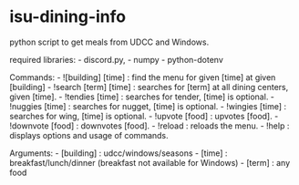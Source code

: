 # isu-dining-info
python script to get meals from UDCC and Windows.

required libraries: 
    - discord.py,
    - numpy
    - python-dotenv

Commands:
    - ![building] [time]      :   find the menu for given [time] at given [building]
    - !search [term] [time]   :   searches for [term] at all dining centers, given [time].
    - !tendies [time] :   searches for tender, [time] is optional.
    - !nuggies [time] :   searches for nugget, [time] is optional.
    - !wingies [time]   :   searches for wing, [time] is optional.
    - !upvote [food]    :   upvotes [food].
    - !downvote [food]  :   downvotes [food].
    - !reload         :   reloads the menu.
    - !help           :   displays options and usage of commands.

Arguments:
    - [building]  :   udcc/windows/seasons
    - [time]      :   breakfast/lunch/dinner (breakfast not available for Windows)
    - [term]      :   any food
